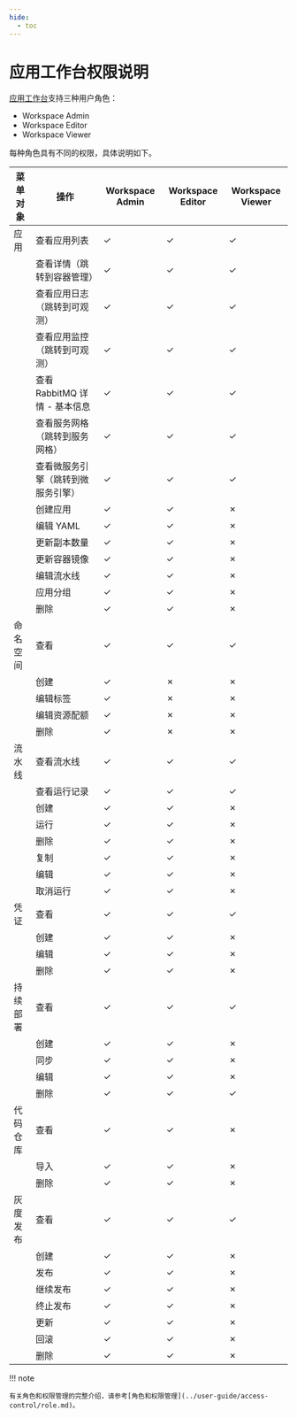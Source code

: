 ```yaml
---
hide:
  - toc
---
```


# 应用工作台权限说明

[应用工作台](../../amamba/intro/what.md)支持三种用户角色：

- Workspace Admin
- Workspace Editor
- Workspace Viewer

每种角色具有不同的权限，具体说明如下。

<!--
有权限使用`&check;`，无权限使用`&cross;`
-->

| 菜单对象 | 操作                               | Workspace Admin | Workspace Editor | Workspace Viewer |
| -------- | ---------------------------------- | --------------- | ---------------- | ---------------- |
| 应用     | 查看应用列表                       | &check;         | &check;          | &check;          |
|          | 查看详情（跳转到容器管理）         | &check;         | &check;          | &check;          |
|          | 查看应用日志（跳转到可观测）       | &check;         | &check;          | &check;          |
|          | 查看应用监控（跳转到可观测）       | &check;         | &check;          | &check;          |
|          | 查看 RabbitMQ 详情 - 基本信息      | &check;         | &check;          | &check;          |
|          | 查看服务网格（跳转到服务网格）     | &check;         | &check;          | &check;          |
|          | 查看微服务引擎（跳转到微服务引擎） | &check;         | &check;          | &check;          |
|          | 创建应用                           | &check;         | &check;          | &cross;          |
|          | 编辑 YAML                          | &check;         | &check;          | &cross;          |
|          | 更新副本数量                       | &check;         | &check;          | &cross;          |
|          | 更新容器镜像                       | &check;         | &check;          | &cross;          |
|          | 编辑流水线                         | &check;         | &check;          | &cross;          |
|          | 应用分组                           | &check;         | &check;          | &cross;          |
|          | 删除                               | &check;         | &check;          | &cross;          |
| 命名空间 | 查看                               | &check;         | &check;          | &check;          |
|          | 创建                               | &check;         | &cross;          | &cross;          |
|          | 编辑标签                           | &check;         | &cross;          | &cross;          |
|          | 编辑资源配额                       | &check;         | &cross;          | &cross;          |
|          | 删除                               | &check;         | &cross;          | &cross;          |
| 流水线   | 查看流水线                         | &check;         | &check;          | &check;          |
|          | 查看运行记录                       | &check;         | &check;          | &check;          |
|          | 创建                               | &check;         | &check;          | &cross;          |
|          | 运行                               | &check;         | &check;          | &cross;          |
|          | 删除                               | &check;         | &check;          | &cross;          |
|          | 复制                               | &check;         | &check;          | &cross;          |
|          | 编辑                               | &check;         | &check;          | &cross;          |
|          | 取消运行                           | &check;         | &check;          | &cross;          |
| 凭证     | 查看                               | &check;         | &check;          | &check;          |
|          | 创建                               | &check;         | &check;          | &cross;          |
|          | 编辑                               | &check;         | &check;          | &cross;          |
|          | 删除                               | &check;         | &check;          | &cross;          |
| 持续部署 | 查看                               | &check;         | &check;          | &check;          |
|          | 创建                               | &check;         | &check;          | &cross;          |
|          | 同步                               | &check;         | &check;          | &cross;          |
|          | 编辑                               | &check;         | &check;          | &cross;          |
|          | 删除                               | &check;         | &check;          | &check;          |
| 代码仓库 | 查看                               | &check;         | &check;          | &cross;          |
|          | 导入                               | &check;         | &check;          | &cross;          |
|          | 删除                               | &check;         | &check;          | &cross;          |
| 灰度发布 | 查看                               | &check;         | &check;          | &check;          |
|          | 创建                               | &check;         | &check;          | &cross;          |
|          | 发布                               | &check;         | &check;          | &cross;          |
|          | 继续发布                           | &check;         | &check;          | &cross;          |
|          | 终止发布                           | &check;         | &check;          | &cross;          |
|          | 更新                               | &check;         | &check;          | &cross;          |
|          | 回滚                               | &check;         | &check;          | &cross;          |
|          | 删除                               | &check;         | &check;          | &cross;          |

!!! note

    有关角色和权限管理的完整介绍，请参考[角色和权限管理](../user-guide/access-control/role.md)。
